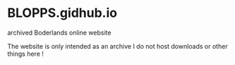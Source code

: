 # BLOPPS.gidhub.io
archived Boderlands online website 

The website is only intended as an archive I do not host downloads or other things here !
